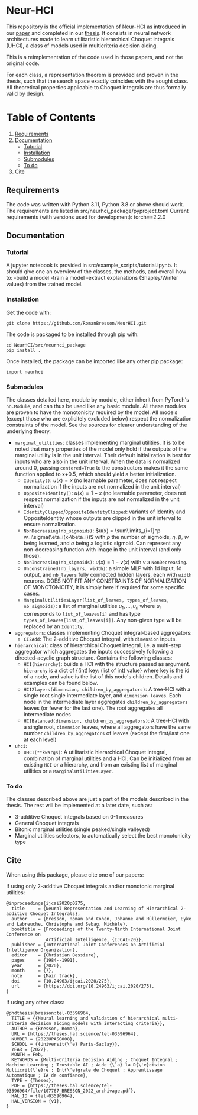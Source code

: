 # Neur-HCI

This repository is the official implementation of Neur-HCI as introduced in our [paper](https://www.ijcai.org/proceedings/2020/0275.pdf) and completed in our [thesis](https://theses.hal.science/tel-03596964). It consists in neural network architectures made to learn utilitaristic hierarchical Choquet integrals (UHCI), a class of models used in multicriteria decision aiding.

This is a reimplementation of the code used in those papers, and not the original code.

For each class, a representation theorem is provided and proven in the thesis, such that the search space exactly coincides with the sought class. All theoretical properties applicable to Choquet integrals are thus formally valid by design.

# Table of Contents
1. [Requirements](#requirements)
2. [Documentation](#documentation)
    * [Tutorial](#tutorial)
    * [Installation](#installation)
    * [Submodules](#submodules)
    * [To do](#to-do)
3. [Cite](#cite)

## Requirements

The code was written with Python 3.11, Python 3.8 or above should work.
The requirements are listed in src/neurhci_package/pyproject.toml
Current requirements (with versions used for development):
torch==2.2.0

## Documentation

### Tutorial

A jupyter notebook is provided in src/example_scripts/tutorial.ipynb. It should give one an overview of the classes, the methods, and overall how to:
-build a model
-train a model
-extract explanations (Shapley/Winter values) from the trained model.

### Installation

Get the code with:
```
git clone https://github.com/RomanBresson/NeurHCI.git
```

The code is packaged to be installed through pip with:
```
cd NeurHCI/src/neurhci_package
pip install .
```

Once installed, the package can be imported like any other pip package:
```
import neurhci
```

### Submodules

The classes detailed here, module by module, either inherit from PyTorch's ``nn.Module``, and can thus be used like any basic module. All these modules are proven to have the monotonicity required by the model. All models (except those who are explicitely excluded below) respect the normalization constraints of the model. See the sources for clearer understanding of the underlying theory.

* ``marginal_utilities``: classes implementing marginal utilities. It is to be noted that many properties of the model only hold if the outputs of the marginal utility is in the unit interval. Their default initialization is best for inputs who are also in the unit interval. When the data is normalized around 0, passing ``centered=True`` to the constructors makes it the same function applied to x+0.5, which should yield a better initialization.
  * ``Identity()``: $u(x) = x$ (no learnable parameter, does not respect normalization if the inputs are not normalized in the unit interval)
  * ``OppositeIdentity()``: $u(x) = 1-x$ (no learnable parameter, does not respect normalization if the inputs are not normalized in the unit interval)
  * ``IdentityClipped``/``OppositeIdentityClipped``: variants of Identity and OppositeIdentity whose outputs are clipped in the unit interval to ensure normalization.
  * ``NonDecreasing(nb_sigmoids)``: $u(x) = \sum\limits_{i=1}^p w_i\sigma(\eta_i(x-\beta_i))$ with $p$ the number of sigmoids, $\eta,~\beta,~w$ being learned, and $\sigma$ being a logistic sigmoid. Can represent any non-decreasing function with image in the unit interval (and only those).
  * ``NonIncreasing(nb_sigmoids)``: $u(x) = 1-v(x)$ with $v$ a ``NonDecreasing``.
  * ``Unconstrained(nb_layers, width)``: a simple MLP with 1d input, 1d output, and ``nb_layers`` fully connected hidden layers, each with ``width`` neurons. DOES NOT FIT ANY CONSTRAINTS OF NORMALIZATION OF MONOTONICITY, it is simply here if required for some specific cases.
  * ``MarginalUtilitiesLayer(list_of_leaves, types_of_leaves, nb_sigmoids)``: a list of marginal utilities ${u_1,...,u_n}$ where $u_i$ corresponds to ``list_of_leaves[i]`` and has type ``types_of_leaves[list_of_leaves[i]]``. Any non-given type will be replaced by an ``Identity``.
* ``aggregators``: classes implementing Choquet integral-based aggregators:
  * ``CI2Add``: The $2$-additive Choquet integral, with ``dimension`` inputs.
* ``hierarchical``: class of hierarchical Choquet integral, i.e. a multi-step aggregator which aggregates the inputs successively following a directed-acyclic graph structure. Contains the following classes:
  * ``HCI(hierarchy)``: builds a HCI with the structure passed as argument. ``hierarchy`` is a dict of {(int) key: (list of int) value} where key is the id of a node, and value is the list of this node's children. Details and examples can be found below.
  * ``HCI2layers(dimension, children_by_aggregators)``: A tree-HCI with a single root single intermediate layer, and ``dimension leaves``. Each node in the intermediate layer aggregates ``children_by_aggregators`` leaves (or fewer for the last one). The root aggregates all intermediate nodes
  * ``HCIBalanced(dimension, children_by_aggregators)``: A tree-HCI with a single root, ``dimension`` leaves, where all aggregators have the same number ``children_by_aggregators`` of leaves (except the first/last one at each level)
* ``uhci``:
  * ``UHCI(**kwargs)``: A utilitaristic hierarchical Choquet integral, combination of marginal utilities and a HCI. Can be initialized from an existing ``HCI`` or a hierarchy, and from an existing list of marginal utilities or a ``MarginalUtilitiesLayer``.

### To do

The classes described above are just a part of the models described in the thesis. The rest will be implemented at a later date, such as:
* 3-additive Choquet integrals based on 0-1 measures
* General Choquet integrals
* Bitonic marginal utilities (single peaked/single valleyed)
* Marginal utilities selectors, to automatically select the best monotonicity type

## Cite
When using this package, please cite one of our papers:

If using only 2-additive Choquet integrals and/or monotonic marginal utilities:
```
@inproceedings{ijcai2020p0275,
  title     = {Neural Representation and Learning of Hierarchical 2-additive Choquet Integrals},
  author    = {Bresson, Roman and Cohen, Johanne and Hüllermeier, Eyke and Labreuche, Christophe and Sebag, Michèle},
  booktitle = {Proceedings of the Twenty-Ninth International Joint Conference on
               Artificial Intelligence, {IJCAI-20}},
  publisher = {International Joint Conferences on Artificial Intelligence Organization},
  editor    = {Christian Bessiere},
  pages     = {1984--1991},
  year      = {2020},
  month     = {7},
  note      = {Main track},
  doi       = {10.24963/ijcai.2020/275},
  url       = {https://doi.org/10.24963/ijcai.2020/275},
}
```

If using any other class:
```
@phdthesis{bresson:tel-03596964,
  TITLE = {{Neural learning and validation of hierarchical multi-criteria decision aiding models with interacting criteria}},
  AUTHOR = {Bresson, Roman},
  URL = {https://theses.hal.science/tel-03596964},
  NUMBER = {2022UPASG008},
  SCHOOL = {{Universit{\'e} Paris-Saclay}},
  YEAR = {2022},
  MONTH = Feb,
  KEYWORDS = {Multi-Criteria Decision Aiding ; Choquet Integral ; Machine Learning ; Trustable AI ; Aide {\`a} la D{\'e}cision Multicrit{\`e}re ; Int{\'e}grale de Choquet ; Apprentissage Automatique ; IA de confiance},
  TYPE = {Theses},
  PDF = {https://theses.hal.science/tel-03596964/file/107767_BRESSON_2022_archivage.pdf},
  HAL_ID = {tel-03596964},
  HAL_VERSION = {v1},
}
```
